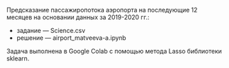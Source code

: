 Предсказание пассажиропотока аэропорта на последующие 12 месяцев на основании данных за 2019-2020 гг.:
 * задание — Science.csv
 * решение — airport_matveeva-a.ipynb
 
 Задача выполнена в Google Colab c помощью метода Lasso библиотеки sklearn.
